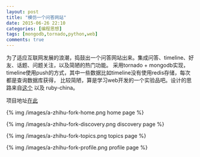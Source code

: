 ```yaml
---
layout: post
title: "模仿一个问答网站"
date: 2015-06-26 22:10
categories: [编程思想]
tags: [mongodb,tornado,python,web]
comments: true
---
```

为了适应互联网发展的浪潮，捣鼓出一个问答网站出来。集成问答、timeline、好友、话题、问题关注，以及简陋的热门功能。
采用tornado + mongodb实现，timeline使用push的方式，其中一些数据比如timeline没有使用redis存储，每次都是查询数据库获得，
比较简陋，算是学习web开发的一个实验品吧。设计的思路来自[这个](https://github.com/renxing/quora-python) 以及 ruby-china。

<!--more-->
项目地址[在此](https://github.com/tianyaqu/quora-python)

{% img /images/a-zhihu-fork-home.png home page %}


{% img /images/a-zhihu-fork-discovery.png discovery page %}


{% img /images/a-zhihu-fork-topics.png topics page %}


{% img /images/a-zhihu-fork-profile.png profile page %}
